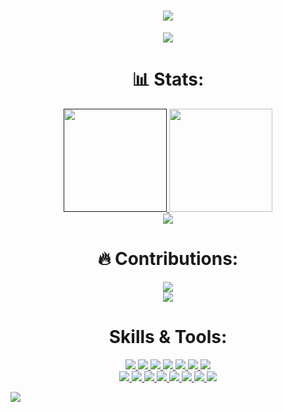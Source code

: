 <h1 align="center">
  <a href="https://git.io/typing-svg">
    <img src="https://readme-typing-svg.herokuapp.com/?lines=Hello,+World!;My+name+is+Veroni+Shwetha.;Welcome+to+my+profile!&center=true&size=27">
  </a>
</h1>

<p align="center">
  <img src="https://github.com/raklaptudirm/raklaptudirm/blob/main/robot.svg">
</p>

<h1 align="center"> 📊 Stats: </h1>

<p align="center">
  <a href="">
    <img src="https://github-readme-stats.vercel.app/api?username=veroni-d20&show_icons=true&bg_color=0d1117&text_color=FFF&border_color=444" height="165">
  </a>
  <a href="s">
    <img src="https://github-readme-stats.vercel.app/api/top-langs/?username=veroni-d20&layout=compact&bg_color=0d1117&text_color=FFF&border_color=444"  height="165">
  </a>
  <br>
  <a href="">
    <img src="https://github-readme-stats.vercel.app/api?username=veroni-d20&bg_color=0d1117&text_color=FFF&border_color=444">
  </a>
</p>
<h1 align="center"> 🔥 Contributions: </h1>
<p align="center">
  <a href="">
    <img src="http://github-readme-streak-stats.herokuapp.com?user=veroni-d20&theme=react&background=0d1117&border=666">
  </a>
  <br>
  <a href="">
    <img src="https://activity-graph.herokuapp.com/graph?username=veroni-d20&theme=react-dark&hide_border=true">
  </a>
</p>

<h1 align="center"> Skills & Tools: </h1>

<p align="center">
  <a href="https://www.javascript.com/">
    <img src="https://img.shields.io/badge/JavaScript-323330?style=for-the-badge&logo=javascript&logoColor=F7DF1E">
  </a>
    <a href="https://html.com/">
    <img src="https://img.shields.io/badge/HTML-E34F26?style=for-the-badge&logo=HTML5&logoColor=white">
  </a>
    <a href="https://www.w3schools.com/css/">
    <img src="https://img.shields.io/badge/CSS-1572B6?style=for-the-badge&logo=CSS3&logoColor=white">
  </a>
    <a href="https://www.cplusplus.com/doc/tutorial/">
    <img src="https://img.shields.io/badge/.NET-512BD4?style=for-the-badge&logo=.NET&logoColor=white">
  </a>
    <a href="https://nodejs.org/en/">
    <img src="https://img.shields.io/badge/NODE.JS-339933?style=for-the-badge&logo=Node.js&logoColor=white">
  </a>
    <a href="https://www.json.org/json-en.html">
    <img src="https://img.shields.io/badge/Vercel-000000?style=for-the-badge&logo=Vercel&logoColor=white">
  </a>
  <a href="https://www.sublimetext.com/">
    <img src="https://img.shields.io/badge/Cloudflare-FF9800?&style=for-the-badge&logo=Cloudflare&logoColor=white">
  </a>
  <br>
  <a href="https://code.visualstudio.com/">
    <img src="https://img.shields.io/badge/VS%20Code-007ACC?&style=for-the-badge&logo=visual-studio-code&logoColor=white">
  </a>
  <a href="https://code.visualstudio.com/">
    <img src="https://img.shields.io/badge/Firebase-FFCA28?&style=for-the-badge&logo=Firebase&logoColor=white">
  </a>
  <a href="https://www.google.com/intl/en_in/chrome/">
    <img src="https://img.shields.io/badge/Bootstrap-7952B3?&style=for-the-badge&logo=Bootstrap&logoColor=white">
  </a>
  <a href="https://www.google.com/intl/en_in/chrome/">
    <img src="https://img.shields.io/badge/Flask-000000?&style=for-the-badge&logo=Flask&logoColor=white">
  </a>
  <a href="https://git-scm.com/">
    <img src="https://img.shields.io/badge/git-F05032?&style=for-the-badge&logo=git&logoColor=white">
  </a>
  <a href="https://reactjs.org/">
    <img src="https://img.shields.io/badge/react-61DAFB?&style=for-the-badge&logo=react&logoColor=121212">
  </a>
  <a href="https://reactjs.org/">
    <img src="https://img.shields.io/badge/Postman-61DAFB?&style=for-the-badge&logo=Postman&logoColor=121212">
  </a>
  <a href="https://www.sqlite.org/index.html">
    <img src="https://img.shields.io/badge/MySQL-4479A1?&style=for-the-badge&logo=MySQL&logoColor=white">
  </a>
</p>

<a href="https://github.com/ESKYoung/shields-io-visitor-counter">
  <img src="https://shields-io-visitor-counter.herokuapp.com/badge?page=raklaptudirm.raklaptudirm&style=for-the-badge">
<a>
